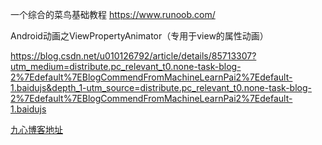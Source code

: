    一个综合的菜鸟基础教程 https://www.runoob.com/

Android动画之ViewPropertyAnimator（专用于view的属性动画）

https://blog.csdn.net/u010126792/article/details/85713307?utm_medium=distribute.pc_relevant_t0.none-task-blog-2%7Edefault%7EBlogCommendFromMachineLearnPai2%7Edefault-1.baidujs&depth_1-utm_source=distribute.pc_relevant_t0.none-task-blog-2%7Edefault%7EBlogCommendFromMachineLearnPai2%7Edefault-1.baidujs

[九心博客地址](https://www.jianshu.com/u/683403c18f98)

